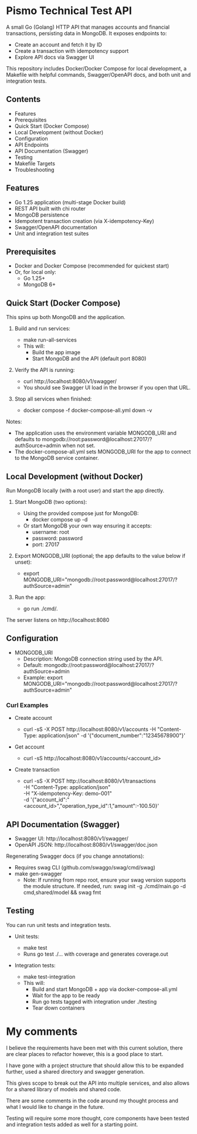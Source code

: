 # Pismo Technical Test API

A small Go (Golang) HTTP API that manages accounts and financial transactions, persisting data in MongoDB. It exposes endpoints to:

- Create an account and fetch it by ID
- Create a transaction with idempotency support
- Explore API docs via Swagger UI

This repository includes Docker/Docker Compose for local development, a Makefile with helpful commands, Swagger/OpenAPI docs, and both unit and integration tests.

## Contents
- Features
- Prerequisites
- Quick Start (Docker Compose)
- Local Development (without Docker)
- Configuration
- API Endpoints
- API Documentation (Swagger)
- Testing
- Makefile Targets
- Troubleshooting

## Features
- Go 1.25 application (multi-stage Docker build)
- REST API built with chi router
- MongoDB persistence
- Idempotent transaction creation (via X-idempotency-Key)
- Swagger/OpenAPI documentation
- Unit and integration test suites

## Prerequisites
- Docker and Docker Compose (recommended for quickest start)
- Or, for local only:
  - Go 1.25+
  - MongoDB 6+

## Quick Start (Docker Compose)
This spins up both MongoDB and the application.

1. Build and run services:
   - make run-all-services
   - This will:
     - Build the app image
     - Start MongoDB and the API (default port 8080)

2. Verify the API is running:
   - curl http://localhost:8080/v1/swagger/
   - You should see Swagger UI load in the browser if you open that URL.

3. Stop all services when finished:
   - docker compose -f docker-compose-all.yml down -v

Notes:
- The application uses the environment variable MONGODB_URI and defaults to mongodb://root:password@localhost:27017/?authSource=admin when not set.
- The docker-compose-all.yml sets MONGODB_URI for the app to connect to the MongoDB service container.

## Local Development (without Docker)
Run MongoDB locally (with a root user) and start the app directly.

1. Start MongoDB (two options):
   - Using the provided compose just for MongoDB:
     - docker compose up -d
   - Or start MongoDB your own way ensuring it accepts:
     - username: root
     - password: password
     - port: 27017

2. Export MONGODB_URI (optional; the app defaults to the value below if unset):
   - export MONGODB_URI="mongodb://root:password@localhost:27017/?authSource=admin"

3. Run the app:
   - go run ./cmd/.

The server listens on http://localhost:8080

## Configuration
- MONGODB_URI
  - Description: MongoDB connection string used by the API.
  - Default: mongodb://root:password@localhost:27017/?authSource=admin
  - Example: export MONGODB_URI="mongodb://root:password@localhost:27017/?authSource=admin"

### Curl Examples
- Create account
  - curl -sS -X POST http://localhost:8080/v1/accounts -H "Content-Type: application/json" -d '{"document_number":"12345678900"}'

- Get account
  - curl -sS http://localhost:8080/v1/accounts/<account_id>

- Create transaction
  - curl -sS -X POST http://localhost:8080/v1/transactions \
    -H "Content-Type: application/json" \
    -H "X-idempotency-Key: demo-001" \
    -d '{"account_id":"<account_id>","operation_type_id":1,"amount":-100.50}'

## API Documentation (Swagger)
- Swagger UI: http://localhost:8080/v1/swagger/
- OpenAPI JSON: http://localhost:8080/v1/swagger/doc.json

Regenerating Swagger docs (if you change annotations):
- Requires swag CLI (github.com/swaggo/swag/cmd/swag)
- make gen-swagger
  - Note: If running from repo root, ensure your swag version supports the module structure. If needed, run: swag init -g ./cmd/main.go -d cmd,shared/model && swag fmt

## Testing
You can run unit tests and integration tests.

- Unit tests:
  - make test
  - Runs go test ./... with coverage and generates coverage.out

- Integration tests:
  - make test-integration
  - This will:
    - Build and start MongoDB + app via docker-compose-all.yml
    - Wait for the app to be ready
    - Run go tests tagged with integration under ./testing
    - Tear down containers

# My comments

I believe the requirements have been met with this current solution, there are clear places to refactor however, this is a good place to start.

I have gone with a project structure that should allow this to be expanded further, used a shared directory and swagger generation.

This gives scope to break out the API into multiple services, and also allows for a shared library of models and shared code.

There are some comments in the code around my thought process and what I would like to change in the future.

Testing will require some more thought, core components have been tested and integration tests added as well for a starting point.